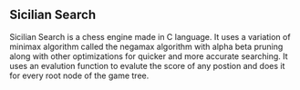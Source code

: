 ## Sicilian Search 
Sicilian Search is a chess engine made in C language. It uses a variation of minimax algorithm called the negamax algorithm with alpha beta pruning along with other optimizations for quicker and more accurate searching. It uses an evalution function to evalute the score of any postion and does it for every root node of the game tree.
